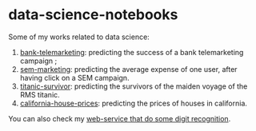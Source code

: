 # data-science-notebooks

 Some of my works related to data science:

 1. [bank-telemarketing](bank-telemarketing/): predicting the success of a bank telemarketing campaign ;
 1. [sem-marketing](sem-marketing/): predicting the average expense of one user, after having click on a SEM campaign.
 1. [titanic-survivor](titanic-survivor/): predicting the survivors of the maiden voyage of the RMS titanic.
 1. [california-house-prices](california-house-prices/): predicting the prices of houses in california.

You can also check my [web-service that do some digit recognition](https://github.com/gobert/digit-recognition).
